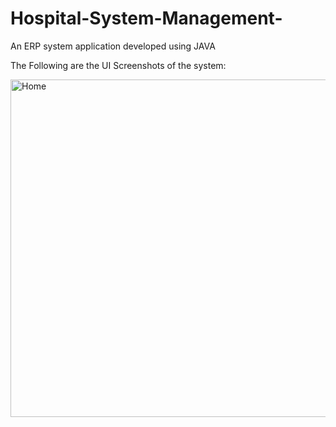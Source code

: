 # Hospital-System-Management-
An ERP system application developed using JAVA

The Following are the UI Screenshots of the system:

<img width="540" alt="Home" src="https://github.com/Salman1717/Hospital-System-Management--master/assets/109744132/c0a574aa-dc42-4f9a-a2bd-7532cf1a4e80">

